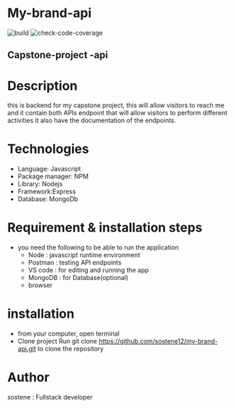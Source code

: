 # My-brand-api

![build](https://github.com/sostene12/my-brand-api/actions/workflows/actions.yml/badge.svg?event=push)
![check-code-coverage](https://img.shields.io/badge/code--coverage-81.22%25-green)


## Capstone-project -api   


# Description

this is backend for my capstone project, this will allow visitors to reach me and
it contain both APIs endpoint that will allow visitors to perform different activities it also have
the documentation of the endpoints.

# Technologies

- Language: Javascript
- Package manager: NPM
- Library: Nodejs
- Framework:Express
- Database: MongoDb

# Requirement & installation steps

- you need the following to be able to run the application 
  - Node : javascript runtime environment
  - Postman : testing API endpoints
  - VS code : for editing and running the app
  - MongoDB : for Database(optional)
  - browser

# installation

- from your computer, open terminal
- Clone project
  Run git clone https://github.com/sostene12/my-brand-api.git to clone the repository

# Author

sostene : Fullstack developer
